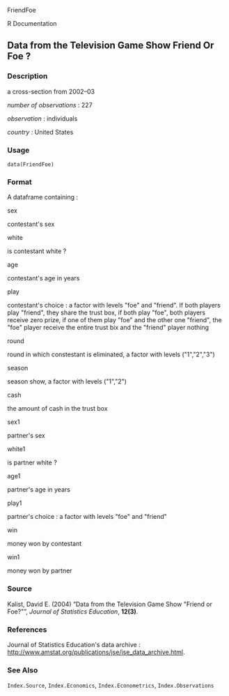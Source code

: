 FriendFoe

R Documentation

## Data from the Television Game Show Friend Or Foe ?

### Description

a cross-section from 2002–03

_number of observations_ : 227

_observation_ : individuals

_country_ : United States

### Usage

    data(FriendFoe)

### Format

A dataframe containing :

sex

contestant's sex

white

is contestant white ?

age

contestant's age in years

play

contestant's choice : a factor with levels "foe" and "friend". If both players
play "friend", they share the trust box, if both play "foe", both players
receive zero prize, if one of them play "foe" and the other one "friend", the
"foe" player receive the entire trust bix and the "friend" player nothing

round

round in which constestant is eliminated, a factor with levels ("1","2","3")

season

season show, a factor with levels ("1","2")

cash

the amount of cash in the trust box

sex1

partner's sex

white1

is partner white ?

age1

partner's age in years

play1

partner's choice : a factor with levels "foe" and "friend"

win

money won by contestant

win1

money won by partner

### Source

Kalist, David E. (2004) “Data from the Television Game Show "Friend or Foe?"”,
_Journal of Statistics Education_, **12(3)**.

### References

Journal of Statistics Education's data archive :
<http://www.amstat.org/publications/jse/jse_data_archive.html>.

### See Also

`Index.Source`, `Index.Economics`, `Index.Econometrics`, `Index.Observations`

